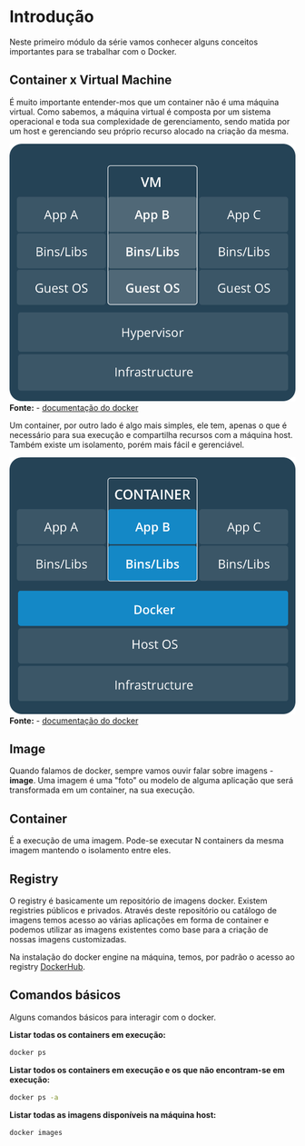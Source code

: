 # Introdução

Neste primeiro módulo da série vamos conhecer alguns conceitos importantes para se trabalhar com o Docker.

## Container x Virtual Machine

É muito importante entender-mos que um container não é uma máquina virtual. Como sabemos, a máquina virtual é composta por um sistema operacional e toda sua complexidade de gerenciamento, sendo matida por um host e gerenciando seu próprio recurso alocado na criação da mesma.

![Máquina virtual](https://github.com/codefc/serie-docker/blob/master/docs/images/vm.png?raw=true)
**Fonte:** - [documentação do docker](https://docs.docker.com/get-started/#images-and-containers)

Um container, por outro lado é algo mais simples, ele tem, apenas o que é necessário para sua execução e compartilha recursos com a máquina host. Também existe um isolamento, porém mais fácil e gerenciável.

![Container](https://github.com/codefc/serie-docker/blob/master/docs/images/container.png?raw=true)
**Fonte:** - [documentação do docker](https://docs.docker.com/get-started/#images-and-containers)


## Image

Quando falamos de docker, sempre vamos ouvir falar sobre imagens - **image**. Uma imagem é uma "foto" ou modelo de alguma aplicação que será transformada em um container, na sua execução.

## Container

É a execução de uma imagem. Pode-se executar N containers da mesma imagem mantendo o isolamento entre eles.

## Registry

O registry é basicamente um repositório de imagens docker. Existem registries públicos e privados. Através deste repositório ou catálogo de imagens temos acesso ao várias aplicações em forma de container e podemos utilizar as imagens existentes como base para a criação de nossas imagens customizadas.

Na instalação do docker engine na máquina, temos, por padrão o acesso ao registry [DockerHub](http://hub.docker.com).

## Comandos básicos

Alguns comandos básicos para interagir com o docker.

**Listar todas os containers em execução:**
```bash
docker ps
```


**Listar todos os containers em execução e os que não encontram-se em execução:**
```bash
docker ps -a
```

**Listar todas as imagens disponíveis na máquina host:**
```bash
docker images
```
